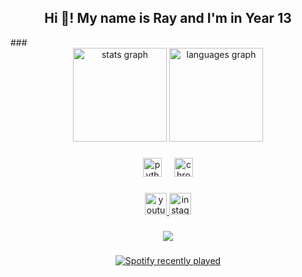 <h2 align="center">Hi 👋! My name is Ray and I'm in Year 13</h2>
###

<div align="center">
  <img src="https://github-readme-stats.vercel.app/api?username=cosalt&locale=en&hide_title=false&layout=compact&card_width=320&langs_count=5&theme=dracula&hide_border=false" height="150" alt="stats graph"  />
  <img src="https://github-readme-stats.vercel.app/api/top-langs?username=cosalt&locale=en&hide_title=false&layout=compact&card_width=320&langs_count=5&theme=dracula&hide_border=false" height="150" alt="languages graph"  />
</div>

###

<div align="center">
  <img src="https://cdn.jsdelivr.net/gh/devicons/devicon/icons/python/python-original.svg" height="30" alt="python logo"  />
  <img width="12" />
  <img src="https://cdn.jsdelivr.net/gh/devicons/devicon/icons/chrome/chrome-original.svg" height="30" alt="chrome logo"  />
</div>

###

<div align="center">
  <a href="https://www.youtube.com/@cosalt/videos" target="_blank">
    <img src="https://img.shields.io/static/v1?message=Youtube&logo=youtube&label=&color=FF0000&logoColor=white&labelColor=&style=for-the-badge" height="35" alt="youtube logo"  />
  </a>
  <a href="https://www.instagram.com/_nrxym/" target="_blank">
    <img src="https://img.shields.io/static/v1?message=Instagram&logo=instagram&label=&color=E4405F&logoColor=white&labelColor=&style=for-the-badge" height="35" alt="instagram logo"  />
  </a>
</div>

###


<div align="center">
  <img src="https://visitor-badge.laobi.icu/badge?page_id=cosalt.cosalt&"  />
</div>

###

<div align="center">
  <a href="https://open.spotify.com/user/h3h12hxhebi8zv2tbb4bxnsi1">
    <img src="https://spotify-recently-played-readme.vercel.app/api?user=h3h12hxhebi8zv2tbb4bxnsi1&count=3" alt="Spotify recently played"  />
  </a>
</div>

###

